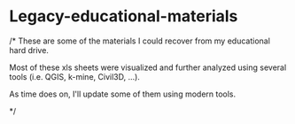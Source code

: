 # Legacy-educational-materials

/*
These are some of the materials I could recover from my educational hard drive. 

Most of these xls sheets were visualized and further analyzed using several tools (i.e. QGIS, k-mine, Civil3D, ...).

As time does on, I'll update some of them using modern tools.

*/
